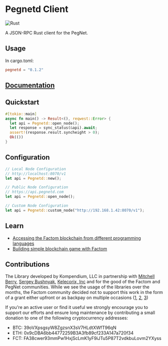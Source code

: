# Pegnetd Client
![Rust](https://github.com/kompendium-ano/pegnetd-rust-client/workflows/Rust/badge.svg)

A JSON-RPC Rust client for the PegNet.

## Usage
In cargo.toml:
```toml
pegnetd = "0.1.2"
```

## [Documentation](https://docs.rs/pegnetd)

## Quickstart
```rust
#[tokio::main]
async fn main() -> Result<(), reqwest::Error> {
  let api = Pegnetd::open_node();
  let response = sync_status(&api).await;
  assert!(response.result.syncheight > 0);
  Ok(())
}
```

## Configuration
```rust
// Local Node Configuration
// http://localhost:8070/v1
let api = Pegnetd::new();

// Public Node Configuration
// https://api.pegnetd.com
let api = Pegnetd::open_node();

// Custom Node Configuration
let api = Pegnetd::custom_node("http://192.168.1.42:8070/v1");
```

## Learn
- [Accessing the Factom blockchain from different programming languages](https://medium.com/kompendium-developments/accessing-factom-blockchain-from-different-programming-languages-7f09030efe16)
- [Building simple blockchain game with Factom](https://medium.com/kompendium-developments/accessing-factom-blockchain-from-different-programming-languages-7f09030efe16)

## Contributions

The Library developed by Kompendium, LLC in partnership with [Mitchell Berry](https://github.com/MitchellBerry), [Sergey Bushnyak](https://sigrlami.eu), [Kelecorix, Inc](https://kelecorix.com) and  for the good of the Factom and PegNet communities. While we see the usage of the libraries over the months, the Factom community decided not to support this work in the form of a grant either upfront or as backpay on multiple occasions ([1](https://factomize.com/forums/threads/kompendium-12-back-pay-two-factom-community-sdks-client-libraries-php-ruby.4802/), [2](https://factomize.com/forums/threads/kompendium-12-back-pay-ruby-haskell-client-libraries-for-the-factom-blockchain.2740/), [3](https://factomize.com/forums/threads/back-pay-development-of-4-json-rpc-client-libraries-to-the-factom-community.2513/))

If you're an active user or find it useful we strongly encourage you to support our efforts and ensure long maintenance by contributing a small donation to one of the following cryptocurrency addresses:

- BTC: 39oVXpsgsyW8ZgzsnX3sV7HLdtXWfT96qN
- ETH: 0x9cDBA6bb44772259B3A3fb89cf233A147a720f34
- FCT: FA38cwer93mmPw1HxjScLmK1yF9iJTu5P87T2vdkbuLovm2YXyss
